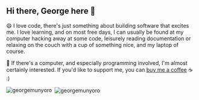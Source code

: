 
<!--[georgemunyoro](https://i.imgur.com/heDaawz.png)-->

## Hi there, George here 👋

<!--
**georgemunyoro/georgemunyoro** is a ✨ _special_ ✨ repository because its `README.md` (this file) appears on your GitHub profile.

Here are some ideas to get you started:

- 🔭 I’m currently working on ...
- 🌱 I’m currently learning ...
- 👯 I’m looking to collaborate on ...
- 🤔 I’m looking for help with ...
- 💬 Ask me about ...
- 😄 Pronouns: ...
- ⚡ Fun fact: ...
-->

 😄 I love code, there's just something about building software that excites me. I love learning, and on most free days, I can usually be found at my computer hacking away at some code, leisurely reading documentation or relaxing on the couch with a cup of something nice, and my laptop of course.

 💬 If there's a computer, and especially programming involved, I'm almost certainly interested. If you'd like to support me, you can [buy me a coffee](https://buymeacoffee.com/georgemunyoro) :coffee: :)
 
 <p><img align="left" src="https://github-readme-stats.vercel.app/api/top-langs?username=georgemunyoro&show_icons=true&locale=en&layout=compact" alt="georgemunyoro" /></p>

<p>&nbsp;<img align="center" src="https://github-readme-stats.vercel.app/api?username=georgemunyoro&show_icons=true&locale=en" alt="georgemunyoro" /></p>
